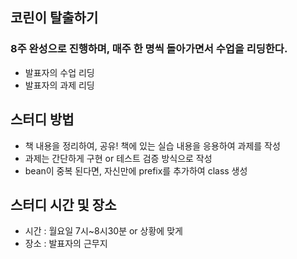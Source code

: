 ## 코린이 탈출하기

### 8주 완성으로 진행하며, 매주 한 명씩 돌아가면서 수업을 리딩한다.
- 발표자의 수업 리딩
- 발표자의 과제 리딩

## 스터디 방법
- 책 내용을 정리하여, 공유! 책에 있는 실습 내용을 응용하여 과제를 작성
- 과제는 간단하게 구현 or 테스트 검증 방식으로 작성
- bean이 중복 된다면, 자신만에 prefix를 추가하여 class 생성

## 스터디 시간 및 장소
- 시간 : 월요일 7시~8시30분 or 상황에 맞게
- 장소 : 발표자의 근무지